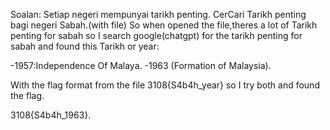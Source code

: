 Soalan:
Setiap negeri mempunyai tarikh penting. CerCari Tarikh penting bagi negeri Sabah.(with file)
So when opened the file,theres a lot of Tarikh penting for sabah so I search google(chatgpt) for the tarikh penting for sabah  and found this Tarikh or year:

-1957:Independence Of Malaya.
-1963 (Formation of Malaysia).

With the flag format from the file 3108{S4b4h_year} so I try both and found the flag.

3108{S4b4h_1963}.
